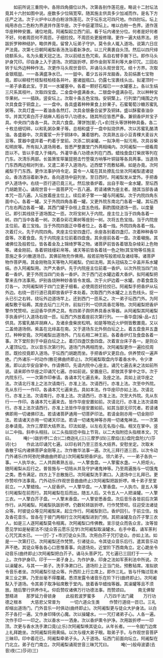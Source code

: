 <!-- { "loadSidebar": true } -->
　　如前所说三重院中。各除四角摄位以外。次第各别作莲花座。略说十二肘坛法竟其十六肘如图中说。座数多少位隔宽窄。随其施主供具多少加减而作。是名下方庄严之法。次于火炉中以赤白粉涂饰莲花。次于坛东北可四尺地。作四肘坛。坛上纯用赤白二色粉为界道并作莲华座。次于中庭灌顶坛上。唯以白粉一色界。道作莲华座种种安置。诸位地竟。阿阇梨起立西门前。看于坛内诸坐分位。何者是好何者不好。何者周匝何不周匝。子细捡挍。不周匝处更报修理。更作一遍大结界法。把跋折罗种种结护。略供养竟。留曾入坛弟子守护。莫令余人辄入道场。说第六日庄严法竟。次第七日朝阿阇梨香汤洗浴着新净衣。以三尺黄裹自头顶。然后以四尺绯绕额系头。名为头戴天冠之法。次以前结五色咒索。系自右臂手腕下已。即作马头护身咒印。印自身上入于道场。次把跋折啰。即作金刚军茶利等大身印咒。三回右转于坛外边种种作法。次更作马头观世音印。并诵马头观世音咒。结十方界。次取金银瓶盥。一一各满盛净水已。一一盥中。着少五谷并龙脑香。及前绢裹七宝物竟。即以柳枝竹枝梨枝柏枝各并叶。塞诸盥瓶口。仍露七宝裹线头出。拟灌顶时一一弟子承着此宝。于其一一水罐塞中。各着一颗好石榴已一一水罐塞上。各以生绢三尺系其枝叶。次取四宝盘。二金盘中盛满香水。二银盘中盛满杂花。次以种种宝华果树。一一插趺。竖安坛上。次取十条五色宝烛。安铜檠上。行列堂门绳围之内次具食盘于铜盘上。一一盘中。各具盛着种种果食上妙果子。石蜜葡萄沙糖苏蜜乳粥等。次具灯盏一一着油各各然灯。次具金银叠合娑罗及铜钵。盛以酥蜜香油杂华。并其咒索白芥子胡麻人稻谷华八功德水。随其所应皆悉严备。兼铜香炉并宝子具。中央四门各各一具。次具六食盘。薄饼饱[飢-几+俞]饪头等饼种种具备。各二十枚总细切碎。以和乳粥杂果子等。总相和盛于一盘中拟烧供养。次以苏蜜乳酪清油。各盛器中。次具蜜浆一升于铜钵中。兼着银杓。次具熟五谷小豆青稞大麦谷大豆等。筐器中盛并着一杓着于堂前。次添二铜澡罐。一拟净用一拟污用。次具谷柴松明炭等。所有拟入道场用者。皆悉严整置堂门外两相绳内。次阿阇梨一一细看周匝以不。皆以手度入于绳内。外灌华香八功德水列在门西。蜡烛食盘灯柴炭等列在门东。次清乐两部。长笛箫笙筚篥琵琶击竹箜篌方响筝叶铜钹等各具两事。当道场门东西两边相对列坐。又遣二弟子入道场内。近西壁下而敷毡褥。如是办竟。次阿阇梨于门东西。更作法事护持令定。莫令一人辄在其处撩乱位坐次阿阇梨遣诸徒众。香汤洒浴着新净衣。各向道场中庭列坐。至日西时。阿阇梨发从堂外。手把香炉入道场中。右绕一匝行道已竟三礼。然后放香炉着。出自手取一金水罐。至坛西门胡跪至心。诵观世音十一面菩萨咒一百八遍。若请诸佛为座主者。随其当部各诵本咒一百八遍。入坛放着座主位上。续后弟子擎一一罐与阿阇梨。次于内院四角东面中心。各着一罐。又于外院四角各着一罐。又更外院东南北门各着一罐。其坛西门左右两边各着一罐。其西门罐于杂枝上盘五色线。斟酌围绕道场一匝。以度量已。即引其线绕于道场围之一匝。次将宝树入于内院。座主位上当于四角各着一树。四门当中各着一树。次着杂彩花果树等座别一树。次将五色宝烛。当于内院座主位前。着三宝烛。当于外院四面正中尊者位上。各着一烛。外院四角各着一烛。次着灯火。先于内院四角。夹座主位安四盏灯。余座各别着四盏灯。次着种种香华盘等。次着食盘。先于内院座主位前着四盘食。其余座前各着一盘。次着嚫施。其诸佛位及般若位。皆各着金及上锦绮罗等之物。诸菩萨前皆各着银及杂绫彩上色物等。诸金刚前。各着铜钱缦彩帛等。诸天等前皆各着钱一色之物(其宝物等任施主意施之多少)散道场日。其佛前物充作佛用。般若前物写般若经及诸经等。诸菩萨物作菩萨用。其金刚物及天等物入阿阇梨。仍如法用。其头冠绢及二伞盖并系水罐绢。亦入阿阇梨用。次严大香炉。先于内院座主位前着一香炉。以次外院当四门处着一香炉。更于外院当四门处各一香炉。次于西门近水罐边着大香炉。拟阿阇梨把擎来去作法事用。炉别各烧种种妙香皆令发烟。次于火炉边着一水罐。亦着食盘及灯各一。次阿阇梨转于四门立更子细看。必使周匝好捡挍已。阿阇梨手把香炉从坛外边。右绕一匝行道已竟即放香炉于本处着。次取西门外水罐之上五色线头。捉一头已引之右转。绕坛外边道场竿上。还到西门一匝系之。次一弟子坛西门外。为阿阇梨敷于毡褥。其座去坛门三尺许。前拟行列一切供具香花等物。次阿阇梨把香炉擎作梵赞呗。出迎香华供养之具。有四弟子舆供养具香水等器。从阿阇梨其阿阇梨手执香炉引入道场右绕一匝。坛西门外放着座前次第行列。一一香华盘[橾-品+ㄊ]供具。苏蜜乳酪并胡麻人。及诸余食柴炭松明。如是等物近火炉侧皆敷置竟。又以二盖倚道场侧。紫盖在北绯盖在南。又于道场东北外侧白坛之上。着五盘食并五盏灯。种种安竟。次阿阇梨出道场外。门左右相二神王前。各着香炉灯及食盘各着一事。次下堂阶到于中庭白坛之上。着灯四盏饮食四盘。次着宣台床子各一。是则众人灌顶坛位。次以音乐次第行列。道场门外两相而坐。次阿阇梨更作一遍捡挍周匝。既捡挍竟即入道场。于坛西门胡跪而坐。手把香炉又更启白。供养赞叹一遍声绝。门外诸乐一时动作(散花佛曲终即止)。次阿阇梨取盘内华着香水中。令少津液。即以此华安自掌中。作请佛印。先请内院中心座主。诵咒七遍去来之法如前所说。请来即作华座之印诵咒七遍。亦如前说。安置座已。即放其手掌中之华。次于内院东行。一一次第作印奉请。各诵本咒七遍去来。及座之法。具如上说华座之法。次请北行准上之法次请南行。亦准上法。次请西行。亦准上法。次至中外院。先从东行一一作印。各诵本咒七遍来去。具如本法。作华座印亦如上法。次请北行。亦准上法。次请南行。亦准上法。次请西行。亦准上法。次至大外院。先从东行一一作印。各诵本咒七遍来去。皆作华座安置如前。次请北行。亦准上法次请南行。亦准上法次请西行。亦准上法皆作华座安置如前。如其当部无印咒者。若请诸佛即用一切诸佛印法。若请诸菩萨通用一切菩萨印法。若请金刚亦用一切金刚印法。若请诸天亦用一切诸天印法。若请一切诸鬼神等亦用一切诸鬼神法。一一次第总奉请竟。次作三摩耶大结界法。印法如是。以左右无名指小指。相叉在掌中。竖以二中指。斜申头相拄。以二头指屈捻中指上节背。以二大指附捻头指根本文。咒曰。
　　唵(一)跋折啰(二合)(二)商迦礼(三)三摩罗(四)三摩焰(五)盘陀盘陀(六)莎诃(七)
　　作此法印诵咒七遍。以印右转乃至三匝名大结界。安慰坐定。次取末香散于坛内诸佛菩萨金刚等上。次作散华法事一遍。次礼三拜行道三匝。以次令动门外诸乐(作阿弥陀佛曲曲终即止)次阿阇梨把香炉出。领六弟子。一一弟子各执一事。一人执华水。二人共舆煮熟五谷。一人擎食盘。一人擎蜜水盏。一人把炬火。随阿阇梨从后行之。普皆施与一切陪从并及守护诸鬼神等。乃至周遍施与一切饿鬼之类。悉令满足。四方上下总散施已。次阿阇梨洗手漱口。入道场中三礼拜已。更作赞呗作法事竟。门外动乐(作观世音曲曲终止)次阿阇梨把跋折啰。唤十弟子至堂前立。一人擎蜡烛。一人捉香炉。一人擎华盘。一人擎香盘。一人执巾。是五人等引阿阇梨在前而行。其阿阇梨在后而出。随五人后。又令五人一人把澡罐。一人擎三衣。一人擎白芥子盘。一人擎末香盘。一人擎安悉香盘。次后音乐各皆前后次第作行。从阿阇梨。阿阇梨执跋折啰。仍数轮转跋折啰。行作梵赞呗。往迎受法诸徒众等。时彼徒众等见阿阇梨来。起立作行。阿阇梨到已。香炉回引。于前立住。烛及香花音乐。皆各在于彼门两相行立次阿阇梨进到门侧。其把澡罐及白芥子擎三衣人。如是三人逐阿阇梨莫令相离。次阿阇梨口传佛教。宣示徒众而告众言。汝等皆愿见学如是秘密法不(徒众答云愿乐见学)次阿阇梨取澡罐水。右手中着。诵军荼利心咒咒其水已。一一[打-丁+巿]打徒众头顶。次用白芥子咒打徒众。亦如上法。如是一一次第打已。次阿阇梨还作梵赞。引诸徒众。令其徒众音乐后行。遣其音乐动声不绝。其徒众等各各心口思惟善事。向道场处。近堂阶下西南角立。定心跪坐令动音乐(曲终即止)次阿阇梨把白芥子。诵马头菩萨咒。咒七遍已三回打于一一头上。次作护身印。印于一一弟子身上。为作护身。印身之法如军荼利法中所说。次以澡罐水。与其一一弟子。洗手净漱口已。道场阶上正当门处。预敷毡席。准拟欲令音乐者坐。次阿阇梨引徒众等。升西阶上行立席上。即作三礼。皆与忏悔过现未来三业之罪。乃至丝毫不得覆藏。悉须发露令诸音乐在阶下行(曲终即止)。次阿阇梨入于道场。令其弟子取净毡席敷于堂内。放着香华蜡烛等器。其澡罐等且不须放。随后擎行供养作礼。仰启赞叹诸佛万行功德法事。而赞颂曰。
　　南无佛智慧精进　　那罗延力骨锁身
　　此般若波罗蜜多　　八万四千法门藏
　　万行功德之根本　　大慈悲父常普为
　　一切六道众生类
　　作赞行道绕一匝已。三礼却缩出道场门。门外音乐一时俱动(曲终即止)。次阿阇梨更与徒众大护身法。以白芥子各打一遍。又作身印降伏心魔。次以操罐水。一一咒打诸弟子心。人各一遍。次作手印一一印之。次以香水一一洒身。次以香炉熏令护净。次用跋折啰一一印顶。次更与香水洗手漱口竟(止乐)次阿阇梨唤其徒众。从年长者。一一令就门边席上礼拜跪坐。次阿阇梨将用黄绢。以次与缦大弟子眼。取弟子手。与作观世音菩萨三昧印。印中着花已。阿阇梨牵弟子头。入于道场。坛西门前面向坛立。阿阇梨在门北立。弟子在门南立。次阿阇梨诵观世音三昧咒咒曰。
　　唵(一)般母波婆(去音)夜(二)莎诃(三)

